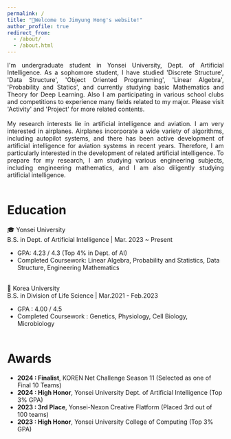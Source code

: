 ```yaml
---
permalink: /
title: "👋Welcome to Jimyung Hong's website!"
author_profile: true
redirect_from: 
  - /about/
  - /about.html
---
```

<div align="justify">
I'm undergraduate student in Yonsei University, Dept. of Artificial Intelligence. As a sophomore student, I have studied 'Discrete Structure', 'Data Structure', 'Object Oriented Programming', 'Linear Algebra', 'Probability and Statics', and currently studying basic Mathematics and Theory for Deep Learning. Also I am participating in various school clubs and competitions to experience many fields related to my major. Please visit 'Activity' and 'Project' for more related contents.<br/><br/>
My research interests lie in artificial intelligence and aviation. I am very interested in airplanes. Airplanes incorporate a wide variety of algorithms, including autopilot systems, and there has been active development of artificial intelligence for aviation systems in recent years. Therefore, I am particularly interested in the development of related artificial intelligence. To prepare for my research, I am studying various engineering subjects, including engineering mathematics, and I am also diligently studying artificial intelligence.
</div>
<br/>

Education
======

🎓 Yonsei University  
B.S. in Dept. of Artificial Intelligence | Mar. 2023 ~ Present
- GPA: 4.23 / 4.3 (Top 4% in Dept. of AI)  
- Completed Coursework: Linear Algebra, Probability and Statistics, Data Structure, Engineering Mathematics
<br/><br/>

🏫 Korea University  
B.S. in Division of Life Science | Mar.2021 - Feb.2023
- GPA : 4.00 / 4.5
- Completed Coursework : Genetics, Physiology, Cell Biology, Microbiology<br/><br/>


Awards
======

- **2024 : Finalist**, KOREN Net Challenge Season 11 (Selected as one of Final 10 Teams)
- **2024 : High Honor**, Yonsei University Dept. of Artificial Intelligence (Top 3% GPA)
- **2023 : 3rd Place**, Yonsei-Nexon Creative Flatform (Placed 3rd out of 100 teams)
- **2023 : High Honor**, Yonsei University College of Computing (Top 3% GPA)
